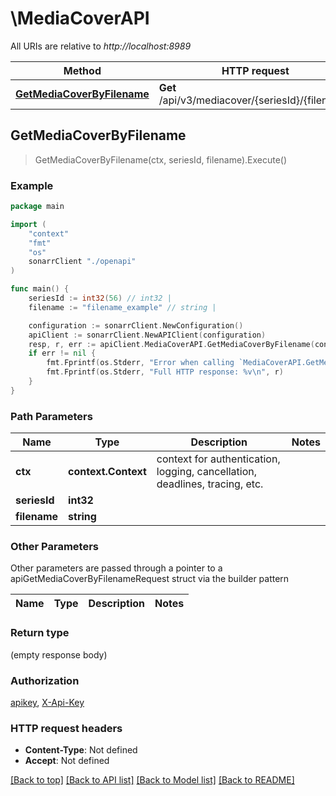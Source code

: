 # \MediaCoverAPI

All URIs are relative to *http://localhost:8989*

Method | HTTP request | Description
------------- | ------------- | -------------
[**GetMediaCoverByFilename**](MediaCoverAPI.md#GetMediaCoverByFilename) | **Get** /api/v3/mediacover/{seriesId}/{filename} | 



## GetMediaCoverByFilename

> GetMediaCoverByFilename(ctx, seriesId, filename).Execute()



### Example

```go
package main

import (
    "context"
    "fmt"
    "os"
    sonarrClient "./openapi"
)

func main() {
    seriesId := int32(56) // int32 | 
    filename := "filename_example" // string | 

    configuration := sonarrClient.NewConfiguration()
    apiClient := sonarrClient.NewAPIClient(configuration)
    resp, r, err := apiClient.MediaCoverAPI.GetMediaCoverByFilename(context.Background(), seriesId, filename).Execute()
    if err != nil {
        fmt.Fprintf(os.Stderr, "Error when calling `MediaCoverAPI.GetMediaCoverByFilename``: %v\n", err)
        fmt.Fprintf(os.Stderr, "Full HTTP response: %v\n", r)
    }
}
```

### Path Parameters


Name | Type | Description  | Notes
------------- | ------------- | ------------- | -------------
**ctx** | **context.Context** | context for authentication, logging, cancellation, deadlines, tracing, etc.
**seriesId** | **int32** |  | 
**filename** | **string** |  | 

### Other Parameters

Other parameters are passed through a pointer to a apiGetMediaCoverByFilenameRequest struct via the builder pattern


Name | Type | Description  | Notes
------------- | ------------- | ------------- | -------------



### Return type

 (empty response body)

### Authorization

[apikey](../README.md#apikey), [X-Api-Key](../README.md#X-Api-Key)

### HTTP request headers

- **Content-Type**: Not defined
- **Accept**: Not defined

[[Back to top]](#) [[Back to API list]](../README.md#documentation-for-api-endpoints)
[[Back to Model list]](../README.md#documentation-for-models)
[[Back to README]](../README.md)

